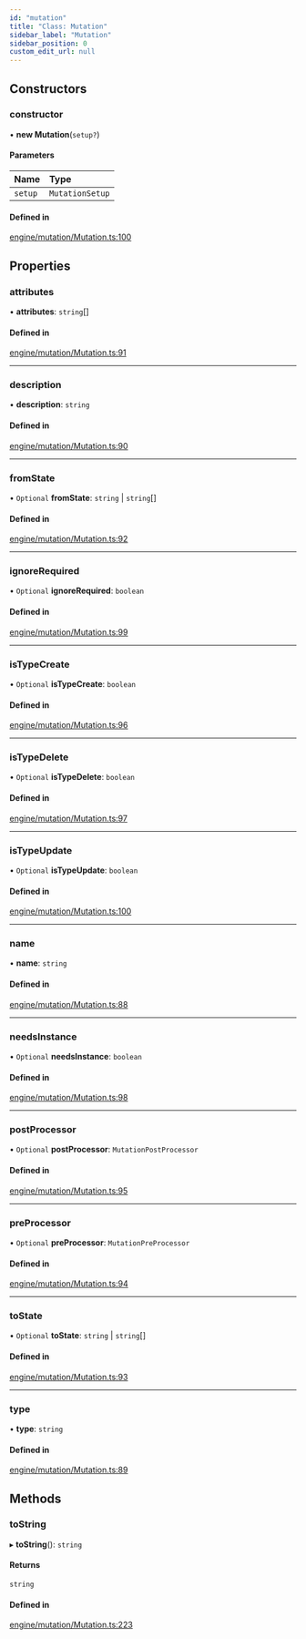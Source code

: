 ```yaml
---
id: "mutation"
title: "Class: Mutation"
sidebar_label: "Mutation"
sidebar_position: 0
custom_edit_url: null
---
```


## Constructors

### constructor

• **new Mutation**(`setup?`)

#### Parameters

| Name | Type |
| :------ | :------ |
| `setup` | `MutationSetup` |

#### Defined in

[engine/mutation/Mutation.ts:100](https://github.com/Enubia/shyft/blob/da240ce/src/engine/mutation/Mutation.ts#L100)

## Properties

### attributes

• **attributes**: `string`[]

#### Defined in

[engine/mutation/Mutation.ts:91](https://github.com/Enubia/shyft/blob/da240ce/src/engine/mutation/Mutation.ts#L91)

___

### description

• **description**: `string`

#### Defined in

[engine/mutation/Mutation.ts:90](https://github.com/Enubia/shyft/blob/da240ce/src/engine/mutation/Mutation.ts#L90)

___

### fromState

• `Optional` **fromState**: `string` \| `string`[]

#### Defined in

[engine/mutation/Mutation.ts:92](https://github.com/Enubia/shyft/blob/da240ce/src/engine/mutation/Mutation.ts#L92)

___

### ignoreRequired

• `Optional` **ignoreRequired**: `boolean`

#### Defined in

[engine/mutation/Mutation.ts:99](https://github.com/Enubia/shyft/blob/da240ce/src/engine/mutation/Mutation.ts#L99)

___

### isTypeCreate

• `Optional` **isTypeCreate**: `boolean`

#### Defined in

[engine/mutation/Mutation.ts:96](https://github.com/Enubia/shyft/blob/da240ce/src/engine/mutation/Mutation.ts#L96)

___

### isTypeDelete

• `Optional` **isTypeDelete**: `boolean`

#### Defined in

[engine/mutation/Mutation.ts:97](https://github.com/Enubia/shyft/blob/da240ce/src/engine/mutation/Mutation.ts#L97)

___

### isTypeUpdate

• `Optional` **isTypeUpdate**: `boolean`

#### Defined in

[engine/mutation/Mutation.ts:100](https://github.com/Enubia/shyft/blob/da240ce/src/engine/mutation/Mutation.ts#L100)

___

### name

• **name**: `string`

#### Defined in

[engine/mutation/Mutation.ts:88](https://github.com/Enubia/shyft/blob/da240ce/src/engine/mutation/Mutation.ts#L88)

___

### needsInstance

• `Optional` **needsInstance**: `boolean`

#### Defined in

[engine/mutation/Mutation.ts:98](https://github.com/Enubia/shyft/blob/da240ce/src/engine/mutation/Mutation.ts#L98)

___

### postProcessor

• `Optional` **postProcessor**: `MutationPostProcessor`

#### Defined in

[engine/mutation/Mutation.ts:95](https://github.com/Enubia/shyft/blob/da240ce/src/engine/mutation/Mutation.ts#L95)

___

### preProcessor

• `Optional` **preProcessor**: `MutationPreProcessor`

#### Defined in

[engine/mutation/Mutation.ts:94](https://github.com/Enubia/shyft/blob/da240ce/src/engine/mutation/Mutation.ts#L94)

___

### toState

• `Optional` **toState**: `string` \| `string`[]

#### Defined in

[engine/mutation/Mutation.ts:93](https://github.com/Enubia/shyft/blob/da240ce/src/engine/mutation/Mutation.ts#L93)

___

### type

• **type**: `string`

#### Defined in

[engine/mutation/Mutation.ts:89](https://github.com/Enubia/shyft/blob/da240ce/src/engine/mutation/Mutation.ts#L89)

## Methods

### toString

▸ **toString**(): `string`

#### Returns

`string`

#### Defined in

[engine/mutation/Mutation.ts:223](https://github.com/Enubia/shyft/blob/da240ce/src/engine/mutation/Mutation.ts#L223)
